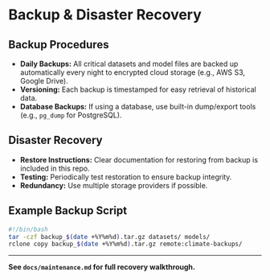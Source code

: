 # Backup & Disaster Recovery

## Backup Procedures

- **Daily Backups:** All critical datasets and model files are backed up automatically every night to encrypted cloud storage (e.g., AWS S3, Google Drive).
- **Versioning:** Each backup is timestamped for easy retrieval of historical data.
- **Database Backups:** If using a database, use built-in dump/export tools (e.g., `pg_dump` for PostgreSQL).

## Disaster Recovery

- **Restore Instructions:** Clear documentation for restoring from backup is included in this repo.
- **Testing:** Periodically test restoration to ensure backup integrity.
- **Redundancy:** Use multiple storage providers if possible.

## Example Backup Script

```bash
#!/bin/bash
tar -czf backup_$(date +%Y%m%d).tar.gz datasets/ models/
rclone copy backup_$(date +%Y%m%d).tar.gz remote:climate-backups/
```
---

**See `docs/maintenance.md` for full recovery walkthrough.**